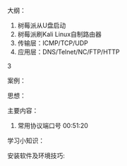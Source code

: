 大纲：

1. 树莓派从U盘启动
2. 树莓派刷Kali Linux自制路由器
3. 传输层：ICMP/TCP/UDP
4. 应用层：DNS/Telnet/NC/FTP/HTTP

3 

案例：

思想：

主要内容：

1. 常用协议端口号          00:51:20

学习小知识：

安装软件及环境技巧:
